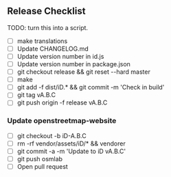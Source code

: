 ## Release Checklist

TODO: turn this into a script.

- [ ] make translations
- [ ] Update CHANGELOG.md
- [ ] Update version number in id.js
- [ ] Update version number in package.json
- [ ] git checkout release && git reset --hard master
- [ ] make
- [ ] git add -f dist/iD.* && git commit -m 'Check in build'
- [ ] git tag vA.B.C
- [ ] git push origin -f release vA.B.C

### Update openstreetmap-website

- [ ] git checkout -b iD-A.B.C
- [ ] rm -rf vendor/assets/iD/* && vendorer
- [ ] git commit -a -m 'Update to iD vA.B.C'
- [ ] git push osmlab
- [ ] Open pull request
